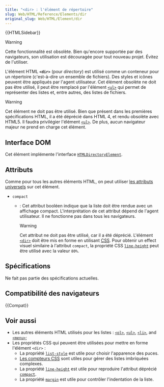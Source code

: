 ```yaml
---
title: "<dir> : l'élément de répertoire"
slug: Web/HTML/Reference/Elements/dir
original_slug: Web/HTML/Element/dir
---
```


{{HTMLSidebar}}

> [!WARNING]
> Cette fonctionnalité est obsolète. Bien qu'encore supportée par des navigateurs, son utilisation est découragée pour tout nouveau projet. Évitez de l'utiliser.

L'élément HTML **`<dir>`** (pour _directory_) est utilisé comme un conteneur pour un répertoire (c'est-à-dire un ensemble de fichiers). Des styles et icônes peuvent être appliqués par l'agent utilisateur. Cet élément obsolète ne doit pas être utilisé, il peut être remplacé par l'élément [`<ul>`](/fr/docs/Web/HTML/Reference/Elements/ul) qui permet de représenter des listes et, entre autres, des listes de fichiers.

> [!WARNING]
> Cet élément ne doit pas être utilisé. Bien que présent dans les premières spécifications HTML, il a été déprécié dans HTML 4, et rendu obsolète avec HTML5. Il faudra privilégier l'élément [`<ul>`](/fr/docs/Web/HTML/Reference/Elements/ul). De plus, aucun navigateur majeur ne prend en charge cet élément.

## Interface DOM

Cet élément implémente l'interface [`HTMLDirectoryElement`](/fr/docs/Web/API/HTMLDirectoryElement).

## Attributs

Comme pour tous les autres éléments HTML, on peut utiliser [les attributs universels](/fr/docs/Web/HTML/Reference/Global_attributes) sur cet élément.

- `compact`
  - : Cet attribut booléen indique que la liste doit être rendue avec un affichage compact. L'interprétation de cet attribut dépend de l'agent utilisateur. Il ne fonctionne pas dans tous les navigateurs.

    > [!WARNING]
    > Cet attribut ne doit pas être utilisé, car il a été déprécié. L'élément [`<dir>`](/fr/docs/Web/HTML/Reference/Elements/dir) doit être mis en forme en utilisant [CSS](/fr/docs/Web/CSS). Pour obtenir un effect visuel similaire à l'attribut `compact`, la propriété CSS [`line-height`](/fr/docs/Web/CSS/line-height) peut être utilisé avec la valeur `80%`.

## Spécifications

Ne fait pas partie des spécifications actuelles.

## Compatibilité des navigateurs

{{Compat}}

## Voir aussi

- Les autres éléments HTML utilisés pour les listes : [`<ol>`](/fr/docs/Web/HTML/Reference/Elements/ol), [`<ul>`](/fr/docs/Web/HTML/Reference/Elements/ul), [`<li>`](/fr/docs/Web/HTML/Reference/Elements/li), and [`<menu>`](/fr/docs/Web/HTML/Reference/Elements/menu);
- Les propriétés CSS qui peuvent être utilisées pour mettre en forme l'élément `<dir>` :
  - La propriété [`list-style`](/fr/docs/Web/CSS/list-style) est utile pour choisir l'apparence des puces.
  - [Les compteurs CSS](/fr/docs/Web/CSS/CSS_counter_styles/Using_CSS_counters) sont utiles pour gérer des listes imbriquées complexes.
  - La propriété [`line-height`](/fr/docs/Web/CSS/line-height) est utile pour reproduire l'attribut déprécié [`compact`](#attr-compact).
  - La propriété [`margin`](/fr/docs/Web/CSS/margin) est utile pour contrôler l'indentation de la liste.
